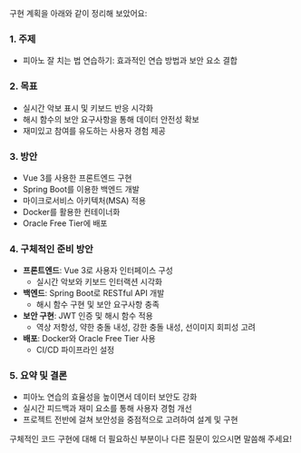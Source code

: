 구현 계획을 아래와 같이 정리해 보았어요:

### 1. **주제**
- 피아노 잘 치는 법 연습하기: 효과적인 연습 방법과 보안 요소 결합

### 2. **목표**
- 실시간 악보 표시 및 키보드 반응 시각화
- 해시 함수의 보안 요구사항을 통해 데이터 안전성 확보
- 재미있고 참여를 유도하는 사용자 경험 제공

### 3. **방안**
- Vue 3를 사용한 프론트엔드 구현
- Spring Boot를 이용한 백엔드 개발
- 마이크로서비스 아키텍처(MSA) 적용
- Docker를 활용한 컨테이너화
- Oracle Free Tier에 배포

### 4. **구체적인 준비 방안**
- **프론트엔드**: Vue 3로 사용자 인터페이스 구성
  - 실시간 악보와 키보드 인터랙션 시각화
- **백엔드**: Spring Boot로 RESTful API 개발
  - 해시 함수 구현 및 보안 요구사항 충족
- **보안 구현**: JWT 인증 및 해시 함수 적용
  - 역상 저항성, 약한 충돌 내성, 강한 충돌 내성, 선이미지 회피성 고려
- **배포**: Docker와 Oracle Free Tier 사용
  - CI/CD 파이프라인 설정

### 5. **요약 및 결론**
- 피아노 연습의 효율성을 높이면서 데이터 보안도 강화
- 실시간 피드백과 재미 요소를 통해 사용자 경험 개선
- 프로젝트 전반에 걸쳐 보안성을 중점적으로 고려하여 설계 및 구현

구체적인 코드 구현에 대해 더 필요하신 부분이나 다른 질문이 있으시면 말씀해 주세요!